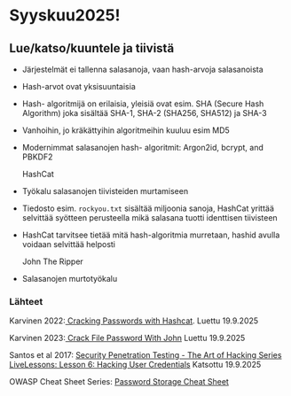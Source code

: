 # Syyskuu2025!

##  Lue/katso/kuuntele ja tiivistä

- Järjestelmät ei tallenna salasanoja, vaan hash-arvoja salasanoista
- Hash-arvot ovat yksisuuntaisia
- Hash- algoritmijä on erilaisia, yleisiä ovat esim. SHA (Secure Hash Algorithm) joka sisältää SHA-1, SHA-2 (SHA256, SHA512) ja SHA-3 
- Vanhoihin, jo kräkättyihin algoritmeihin kuuluu esim MD5
- Modernimmat salasanojen hash- algoritmit: Argon2id, bcrypt, and PBKDF2
  
  HashCat
- Työkalu salasanojen tiivisteiden murtamiseen
- Tiedosto esim. ```rockyou.txt``` sisältää miljoonia sanoja, HashCat yrittää selvittää syötteen perusteella mikä salasana tuotti identtisen tiivisteen
- HashCat tarvitsee tietää mitä hash-algoritmia murretaan, hashid avulla voidaan selvittää helposti

  John The Ripper
- Salasanojen murtotyökalu
  
  
### Lähteet

Karvinen 2022:[ Cracking Passwords with Hashcat](https://terokarvinen.com/2022/cracking-passwords-with-hashcat/). Luettu 19.9.2025

Karvinen 2023:[ Crack File Password With John](https://terokarvinen.com/2023/crack-file-password-with-john/) Luettu 19.9.2025

Santos et al 2017: [Security Penetration Testing - The Art of Hacking Series LiveLessons: Lesson 6: Hacking User Credentials](https://learning.oreilly.com/videos/security-penetration-testing/9780134833989/9780134833989-sptt_00_06_00_00) Katsottu 19.9.2025


OWASP Cheat Sheet Series: [Password Storage Cheat Sheet](https://cheatsheetseries.owasp.org/cheatsheets/Password_Storage_Cheat_Sheet.html) 
